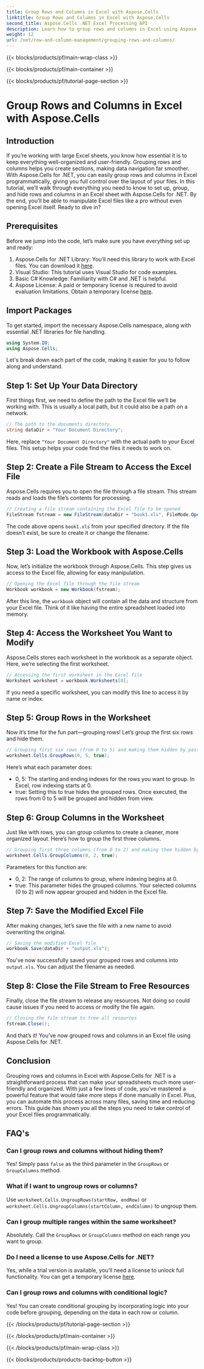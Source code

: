 ```yaml
---
title: Group Rows and Columns in Excel with Aspose.Cells
linktitle: Group Rows and Columns in Excel with Aspose.Cells
second_title: Aspose.Cells .NET Excel Processing API
description: Learn how to group rows and columns in Excel using Aspose.Cells for .NET with this step-by-step guide.
weight: 12
url: /net/row-and-column-management/grouping-rows-and-columns/
---
```


{{< blocks/products/pf/main-wrap-class >}}

{{< blocks/products/pf/main-container >}}

{{< blocks/products/pf/tutorial-page-section >}}

# Group Rows and Columns in Excel with Aspose.Cells

## Introduction
If you’re working with large Excel sheets, you know how essential it is to keep everything well-organized and user-friendly. Grouping rows and columns helps you create sections, making data navigation far smoother. With Aspose.Cells for .NET, you can easily group rows and columns in Excel programmatically, giving you full control over the layout of your files.
In this tutorial, we’ll walk through everything you need to know to set up, group, and hide rows and columns in an Excel sheet with Aspose.Cells for .NET. By the end, you’ll be able to manipulate Excel files like a pro without even opening Excel itself. Ready to dive in?
## Prerequisites
Before we jump into the code, let’s make sure you have everything set up and ready:
1. Aspose.Cells for .NET Library: You’ll need this library to work with Excel files. You can download it [here](https://releases.aspose.com/cells/net/).
2. Visual Studio: This tutorial uses Visual Studio for code examples.
3. Basic C# Knowledge: Familiarity with C# and .NET is helpful.
4. Aspose License: A paid or temporary license is required to avoid evaluation limitations. Obtain a temporary license [here](https://purchase.aspose.com/temporary-license/).
## Import Packages
To get started, import the necessary Aspose.Cells namespace, along with essential .NET libraries for file handling. 
```csharp
using System.IO;
using Aspose.Cells;
```
Let's break down each part of the code, making it easier for you to follow along and understand.
## Step 1: Set Up Your Data Directory
First things first, we need to define the path to the Excel file we’ll be working with. This is usually a local path, but it could also be a path on a network.
```csharp
// The path to the documents directory.
string dataDir = "Your Document Directory";
```
Here, replace `"Your Document Directory"` with the actual path to your Excel files. This setup helps your code find the files it needs to work on.
## Step 2: Create a File Stream to Access the Excel File
Aspose.Cells requires you to open the file through a file stream. This stream reads and loads the file’s contents for processing.
```csharp
// Creating a file stream containing the Excel file to be opened
FileStream fstream = new FileStream(dataDir + "book1.xls", FileMode.Open);
```
The code above opens `book1.xls` from your specified directory. If the file doesn’t exist, be sure to create it or change the filename.
## Step 3: Load the Workbook with Aspose.Cells
Now, let’s initialize the workbook through Aspose.Cells. This step gives us access to the Excel file, allowing for easy manipulation.
```csharp
// Opening the Excel file through the file stream
Workbook workbook = new Workbook(fstream);
```
After this line, the `workbook` object will contain all the data and structure from your Excel file. Think of it like having the entire spreadsheet loaded into memory.
## Step 4: Access the Worksheet You Want to Modify
Aspose.Cells stores each worksheet in the workbook as a separate object. Here, we’re selecting the first worksheet.
```csharp
// Accessing the first worksheet in the Excel file
Worksheet worksheet = workbook.Worksheets[0];
```
If you need a specific worksheet, you can modify this line to access it by name or index.
## Step 5: Group Rows in the Worksheet
Now it’s time for the fun part—grouping rows! Let’s group the first six rows and hide them.
```csharp
// Grouping first six rows (from 0 to 5) and making them hidden by passing true
worksheet.Cells.GroupRows(0, 5, true);
```
Here’s what each parameter does:
- 0, 5: The starting and ending indexes for the rows you want to group. In Excel, row indexing starts at 0.
- true: Setting this to true hides the grouped rows.
Once executed, the rows from 0 to 5 will be grouped and hidden from view.
## Step 6: Group Columns in the Worksheet
Just like with rows, you can group columns to create a cleaner, more organized layout. Here’s how to group the first three columns.
```csharp
// Grouping first three columns (from 0 to 2) and making them hidden by passing true
worksheet.Cells.GroupColumns(0, 2, true);
```
Parameters for this function are:
- 0, 2: The range of columns to group, where indexing begins at 0.
- true: This parameter hides the grouped columns.
Your selected columns (0 to 2) will now appear grouped and hidden in the Excel file.
## Step 7: Save the Modified Excel File
After making changes, let’s save the file with a new name to avoid overwriting the original.
```csharp
// Saving the modified Excel file
workbook.Save(dataDir + "output.xls");
```
You’ve now successfully saved your grouped rows and columns into `output.xls`. You can adjust the filename as needed.
## Step 8: Close the File Stream to Free Resources
Finally, close the file stream to release any resources. Not doing so could cause issues if you need to access or modify the file again.
```csharp
// Closing the file stream to free all resources
fstream.Close();
```
And that’s it! You’ve now grouped rows and columns in an Excel file using Aspose.Cells for .NET.
## Conclusion
Grouping rows and columns in Excel with Aspose.Cells for .NET is a straightforward process that can make your spreadsheets much more user-friendly and organized. With just a few lines of code, you’ve mastered a powerful feature that would take more steps if done manually in Excel. Plus, you can automate this process across many files, saving time and reducing errors. This guide has shown you all the steps you need to take control of your Excel files programmatically.
## FAQ's
### Can I group rows and columns without hiding them?  
Yes! Simply pass `false` as the third parameter in the `GroupRows` or `GroupColumns` method.
### What if I want to ungroup rows or columns?  
Use `worksheet.Cells.UngroupRows(startRow, endRow)` or `worksheet.Cells.UngroupColumns(startColumn, endColumn)` to ungroup them.
### Can I group multiple ranges within the same worksheet?  
Absolutely. Call the `GroupRows` or `GroupColumns` method on each range you want to group.
### Do I need a license to use Aspose.Cells for .NET?  
Yes, while a trial version is available, you’ll need a license to unlock full functionality. You can get a temporary license [here](https://purchase.aspose.com/temporary-license/).
### Can I group rows and columns with conditional logic?  
Yes! You can create conditional grouping by incorporating logic into your code before grouping, depending on the data in each row or column.


{{< /blocks/products/pf/tutorial-page-section >}}

{{< /blocks/products/pf/main-container >}}

{{< /blocks/products/pf/main-wrap-class >}}

{{< blocks/products/products-backtop-button >}}
